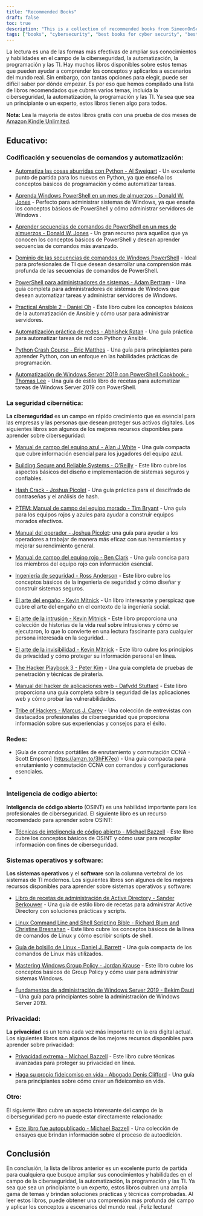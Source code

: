 ```yaml
---
title: "Recommended Books"
draft: false
toc: true
description: "This is a collection of recommended books from SimeonOnSecurity. The books cover various topics including coding and scripting automation, cybersecurity, networking, open-source intelligence, operating systems and software, privacy, and other related subjects. With a two-month trial of Amazon Kindle Unlimited, you can read most of these books for free. This collection offers a range of books for both beginners and experts, with titles such as Python Crash Course and The Art of Deception. Whether you're looking to improve your coding skills or build a better understanding of cybersecurity, this collection has something for everyone."
tags: ["books", "cybersecurity", "best books for cyber security", "best books for automation", "automation books", "cybersecurity book recommendations", "cybersecurity for dummies", "Coding and Scripting", "Automation", "Windows PowerShell", "Sysadmins", "Ansible", "Network Automation", "Python", "Windows Server 2019", "Blue Team", "Building Secure and Reliable Systems", "Hash Crack", "PTFM", "Purple Team Field Manual", "Operator Handbook", "Red Team Field Manual", "Security Engineering", "The Art of Deception", "The Art of Intrusion", "The Art of Invisibility", "The Hacker Playbook", "The Web Application Hacker's Handbook", "Tribe of Hackers", "Networking", "Open-Source Intelligence", "Operating Systems", "Software", "Privacy", "Extreme Privacy", "Make Your Own Living Trust", "Other", "This Book Was Self-Published"]
---
```


 La lectura es una de las formas más efectivas de ampliar sus conocimientos y habilidades en el campo de la ciberseguridad, la automatización, la programación y las TI. Hay muchos libros disponibles sobre estos temas que pueden ayudar a comprender los conceptos y aplicarlos a escenarios del mundo real. Sin embargo, con tantas opciones para elegir, puede ser difícil saber por dónde empezar. Es por eso que hemos compilado una lista de libros recomendados que cubren varios temas, incluida la ciberseguridad, la automatización, la programación y las TI. Ya sea que sea un principiante o un experto, estos libros tienen algo para todos.  **Nota:** Lea la mayoría de estos libros gratis con una prueba de dos meses de [Amazon Kindle Unlimited](https://amzn.to/3rulzJW).  ## Educativo: ### Codificación y secuencias de comandos y automatización:  - [Automatiza las cosas aburridas con Python - Al Sweigart](https://amzn.to/334bQRa) - Un excelente punto de partida para los nuevos en Python, ya que enseña los conceptos básicos de programación y cómo automatizar tareas.  - [Aprenda Windows PowerShell en un mes de almuerzos - Donald W. Jones](https://amzn.to/2NKtuFf) - Perfecto para administrar sistemas de Windows, ya que enseña los conceptos básicos de PowerShell y cómo administrar servidores de Windows .  - [Aprender secuencias de comandos de PowerShell en un mes de almuerzos - Donald W. Jones](https://amzn.to/3vljZwq) - Un gran recurso para aquellos que ya conocen los conceptos básicos de PowerShell y desean aprender secuencias de comandos más avanzado.  - [Dominio de las secuencias de comandos de Windows PowerShell](https://amzn.to/3bQ6qwA) - Ideal para profesionales de TI que desean desarrollar una comprensión más profunda de las secuencias de comandos de PowerShell.  - [PowerShell para administradores de sistemas - Adam Bertram](https://amzn.to/301qpTp) - Una guía completa para administradores de sistemas de Windows que desean automatizar tareas y administrar servidores de Windows.  - [Practical Ansible 2 - Daniel Oh](https://amzn.to/332hwfo) - Este libro cubre los conceptos básicos de la automatización de Ansible y cómo usar para administrar servidores.  - [Automatización práctica de redes - Abhishek Ratan](https://amzn.to/3hE5Tzd) - Una guía práctica para automatizar tareas de red con Python y Ansible.  - [Python Crash Course - Eric Matthes](https://amzn.to/3pNHOLc) - Una guía para principiantes para aprender Python, con un enfoque en las habilidades prácticas de programación.  - [Automatización de Windows Server 2019 con PowerShell Cookbook - Thomas Lee](https://amzn.to/3q7B7T2) - Una guía de estilo libro de recetas para automatizar tareas de Windows Server 2019 con PowerShell.  ### La seguridad cibernética:  **La ciberseguridad** es un campo en rápido crecimiento que es esencial para las empresas y las personas que desean proteger sus activos digitales. Los siguientes libros son algunos de los mejores recursos disponibles para aprender sobre ciberseguridad:  - [Manual de campo del equipo azul - Alan J White](https://amzn.to/30Z5il4) - Una guía compacta que cubre información esencial para los jugadores del equipo azul.  - [Building Secure and Reliable Systems - O'Reilly](https://amzn.to/303zj2R) - Este libro cubre los aspectos básicos del diseño e implementación de sistemas seguros y confiables.  - [Hash Crack - Joshua Picolet](https://amzn.to/3pRdEGG) - Una guía práctica para el descifrado de contraseñas y el análisis de hash.  - [PTFM: Manual de campo del equipo morado - Tim Bryant](https://amzn.to/3uoLhkA) - Una guía para los equipos rojos y azules para ayudar a construir equipos morados efectivos.  - [Manual del operador - Joshua Picolet](https://amzn.to/3fkWD2V): una guía para ayudar a los operadores a trabajar de manera más eficaz con sus herramientas y mejorar su rendimiento general.  - [Manual de campo del equipo rojo - Ben Clark](https://amzn.to/2BBC3fp) - Una guía concisa para los miembros del equipo rojo con información esencial.  - [Ingeniería de seguridad - Ross Anderson](https://amzn.to/2MBMsNt) - Este libro cubre los conceptos básicos de la ingeniería de seguridad y cómo diseñar y construir sistemas seguros.  - [El arte del engaño - Kevin Mitnick](https://amzn.to/3kU5cTs) - Un libro interesante y perspicaz que cubre el arte del engaño en el contexto de la ingeniería social.  - [El arte de la intrusión - Kevin Mitnick](https://amzn.to/334cDl0) - Este libro proporciona una colección de historias de la vida real sobre intrusiones y cómo se ejecutaron, lo que lo convierte en una lectura fascinante para cualquier persona interesada en la seguridad. .  - [El arte de la invisibilidad - Kevin Mitnick](https://amzn.to/2IZv8QF) - Este libro cubre los principios de privacidad y cómo proteger su información personal en línea.  - [The Hacker Playbook 3 - Peter Kim](https://amzn.to/2D6F47L) - Una guía completa de pruebas de penetración y técnicas de piratería.  - [Manual del hacker de aplicaciones web - Dafydd Stuttard](https://amzn.to/3dWnVy1) - Este libro proporciona una guía completa sobre la seguridad de las aplicaciones web y cómo probar las vulnerabilidades.  - [Tribe of Hackers - Marcus J. Carey](https://amzn.to/2UNr8VS) - Una colección de entrevistas con destacados profesionales de ciberseguridad que proporciona información sobre sus experiencias y consejos para el éxito.  ### Redes:  - [Guía de comandos portátiles de enrutamiento y conmutación CCNA - Scott Empson] (https://amzn.to/3hFK7eo) - Una guía compacta para enrutamiento y conmutación CCNA con comandos y configuraciones esenciales. - ### Inteligencia de codigo abierto:  **Inteligencia de código abierto** (OSINT) es una habilidad importante para los profesionales de ciberseguridad. El siguiente libro es un recurso recomendado para aprender sobre OSINT:  - [Técnicas de inteligencia de código abierto - Michael Bazzell](https://amzn.to/39zbWlV) - Este libro cubre los conceptos básicos de OSINT y cómo usar para recopilar información con fines de ciberseguridad.  ### Sistemas operativos y software:  **Los sistemas operativos** y el **software** son la columna vertebral de los sistemas de TI modernos. Los siguientes libros son algunos de los mejores recursos disponibles para aprender sobre sistemas operativos y software:  - [Libro de recetas de administración de Active Directory - Sander Berkouwer](https://amzn.to/3ecLtyX) - Una guía de estilo libro de recetas para administrar Active Directory con soluciones prácticas y scripts.  - [Linux Command Line and Shell Scripting Bible - Richard Blum and Christine Bresnahan](https://amzn.to/36TjdvP) - Este libro cubre los conceptos básicos de la línea de comandos de Linux y cómo escribir scripts de shell.  - [Guía de bolsillo de Linux - Daniel J. Barrett](https://amzn.to/2Hl7kWG) - Una guía compacta de los comandos de Linux más utilizados.  - [Mastering Windows Group Policy - Jordan Krause](https://amzn.to/3bOT5EY) - Este libro cubre los conceptos básicos de Group Policy y cómo usar para administrar sistemas Windows.  - [Fundamentos de administración de Windows Server 2019 - Bekim Dauti](https://amzn.to/3q7NoXB) - Una guía para principiantes sobre la administración de Windows Server 2019. ### Privacidad:  **La privacidad** es un tema cada vez más importante en la era digital actual. Los siguientes libros son algunos de los mejores recursos disponibles para aprender sobre privacidad:  - [Privacidad extrema - Michael Bazzell](https://amzn.to/3g4BrxG) - Este libro cubre técnicas avanzadas para proteger su privacidad en línea.  - [Haga su propio fideicomiso en vida - Abogado Denis Clifford](https://amzn.to/3pLEVud) - Una guía para principiantes sobre cómo crear un fideicomiso en vida.  ### Otro:  El siguiente libro cubre un aspecto interesante del campo de la ciberseguridad pero no puede estar directamente relacionado:  - [Este libro fue autopublicado - Michael Bazzell](https://amzn.to/35UMYgF) - Una colección de ensayos que brindan información sobre el proceso de autoedición.  ## Conclusión  En conclusión, la lista de libros anterior es un excelente punto de partida para cualquiera que busque ampliar sus conocimientos y habilidades en el campo de la ciberseguridad, la automatización, la programación y las TI. Ya sea que sea un principiante o un experto, estos libros cubren una amplia gama de temas y brindan soluciones prácticas y técnicas comprobadas. Al leer estos libros, puede obtener una comprensión más profunda del campo y aplicar los conceptos a escenarios del mundo real. ¡Feliz lectura!